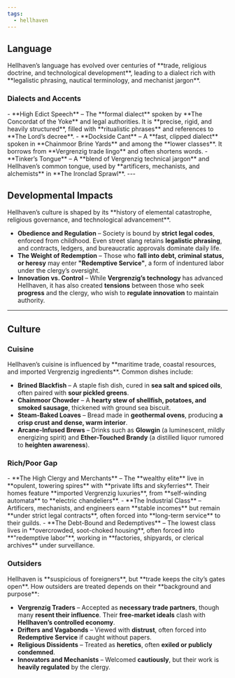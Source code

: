 ```yaml
---
tags:
  - hellhaven
---
```

<h2>Language</h2>
Hellhaven’s language has evolved over centuries of **trade, religious doctrine, and technological development**, leading to a dialect rich with **legalistic phrasing, nautical terminology, and mechanist jargon**.
<h3>Dialects and Accents</h3>
- **High Edict Speech** – The **formal dialect** spoken by **The Concordat of the Yoke** and legal authorities. It is **precise, rigid, and heavily structured**, filled with **ritualistic phrases** and references to **The Lord’s decree**.
- **Dockside Cant** – A **fast, clipped dialect** spoken in **Chainmoor Brine Yards** and among the **lower classes**. It borrows from **Vergrenzig trade lingo** and often shortens words.
- **Tinker’s Tongue** – A **blend of Vergrenzig technical jargon** and Hellhaven’s common tongue, used by **artificers, mechanists, and alchemists** in **The Ironclad Sprawl**.
---
<h2>Developmental Impacts</h2>
Hellhaven’s culture is shaped by its **history of elemental catastrophe, religious governance, and technological advancement**.

- **Obedience and Regulation** – Society is bound by **strict legal codes**, enforced from childhood. Even street slang retains **legalistic phrasing**, and contracts, ledgers, and bureaucratic approvals dominate daily life.
- **The Weight of Redemption** – Those who **fall into debt, criminal status, or heresy** may enter **"Redemptive Service"**, a form of indentured labor under the clergy’s oversight.
- **Innovation vs. Control** – While **Vergrenzig’s technology** has advanced Hellhaven, it has also created **tensions** between those who seek **progress** and the clergy, who wish to **regulate innovation** to maintain authority.
---
<h2>Culture</h2>
<h3>Cuisine</h3>
Hellhaven’s cuisine is influenced by **maritime trade, coastal resources, and imported Vergrenzig ingredients**. Common dishes include:

- **Brined Blackfish** – A staple fish dish, cured in **sea salt and spiced oils**, often paired with **sour pickled greens**.
- **Chainmoor Chowder** – A **hearty stew of shellfish, potatoes, and smoked sausage**, thickened with ground sea biscuit.
- **Steam-Baked Loaves** – Bread made in **geothermal ovens**, producing **a crisp crust and dense, warm interior**.
- **Arcane-Infused Brews** – Drinks such as **Glowgin** (a luminescent, mildly energizing spirit) and **Ether-Touched Brandy** (a distilled liquor rumored to **heighten awareness**).
<h3>Rich/Poor Gap</h3>
- **The High Clergy and Merchants** – The **wealthy elite** live in **opulent, towering spires** with **private lifts and skyferries**. Their homes feature **imported Vergrenzig luxuries**, from **self-winding automata** to **electric chandeliers**.
- **The Industrial Class** – Artificers, mechanists, and engineers earn **stable incomes** but remain **under strict legal contracts**, often forced into **long-term service** to their guilds.
- **The Debt-Bound and Redemptives** – The lowest class lives in **overcrowded, soot-choked housing**, often forced into **"redemptive labor"**, working in **factories, shipyards, or clerical archives** under surveillance.
<h3>Outsiders</h3>
Hellhaven is **suspicious of foreigners**, but **trade keeps the city’s gates open**. How outsiders are treated depends on their **background and purpose**:

- **Vergrenzig Traders** – Accepted as **necessary trade partners**, though many **resent their influence**. Their **free-market ideals** clash with **Hellhaven’s controlled economy**.
- **Drifters and Vagabonds** – Viewed with **distrust**, often forced into **Redemptive Service** if caught without papers.
- **Religious Dissidents** – Treated as **heretics**, often **exiled or publicly condemned**.
- **Innovators and Mechanists** – Welcomed **cautiously**, but their work is **heavily regulated** by the clergy.